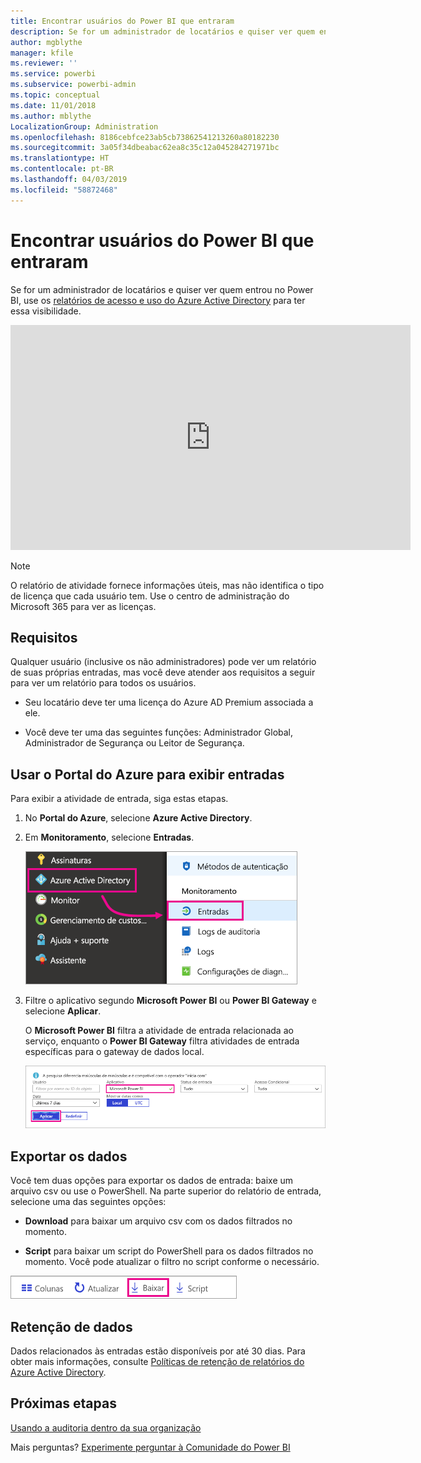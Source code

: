 ```yaml
---
title: Encontrar usuários do Power BI que entraram
description: Se for um administrador de locatários e quiser ver quem entrou no Power BI, você poderá usar os relatórios de acesso e uso do Azure Active Directory para ter essa visibilidade.
author: mgblythe
manager: kfile
ms.reviewer: ''
ms.service: powerbi
ms.subservice: powerbi-admin
ms.topic: conceptual
ms.date: 11/01/2018
ms.author: mblythe
LocalizationGroup: Administration
ms.openlocfilehash: 8186cebfce23ab5cb73862541213260a80182230
ms.sourcegitcommit: 3a05f34dbeabac62ea8c35c12a045284271971bc
ms.translationtype: HT
ms.contentlocale: pt-BR
ms.lasthandoff: 04/03/2019
ms.locfileid: "58872468"
---
```

# <a name="find-power-bi-users-that-have-signed-in"></a>Encontrar usuários do Power BI que entraram

Se for um administrador de locatários e quiser ver quem entrou no Power BI, use os [relatórios de acesso e uso do Azure Active Directory](/azure/active-directory/reports-monitoring/concept-sign-ins) para ter essa visibilidade.

<iframe width="640" height="360" src="https://www.youtube.com/embed/1AVgh9w9VM8?showinfo=0" frameborder="0" allowfullscreen></iframe>

> [!NOTE]
> O relatório de atividade fornece informações úteis, mas não identifica o tipo de licença que cada usuário tem. Use o centro de administração do Microsoft 365 para ver as licenças.

## <a name="requirements"></a>Requisitos

Qualquer usuário (inclusive os não administradores) pode ver um relatório de suas próprias entradas, mas você deve atender aos requisitos a seguir para ver um relatório para todos os usuários.

* Seu locatário deve ter uma licença do Azure AD Premium associada a ele.

* Você deve ter uma das seguintes funções: Administrador Global, Administrador de Segurança ou Leitor de Segurança.

## <a name="use-the-azure-portal-to-view-sign-ins"></a>Usar o Portal do Azure para exibir entradas

Para exibir a atividade de entrada, siga estas etapas.

1. No **Portal do Azure**, selecione **Azure Active Directory**.

1. Em **Monitoramento**, selecione **Entradas**.
   
    ![Entradas do Azure AD](media/service-admin-access-usage/azure-portal-sign-ins.png)

1. Filtre o aplicativo segundo **Microsoft Power BI** ou **Power BI Gateway** e selecione **Aplicar**.

    O **Microsoft Power BI** filtra a atividade de entrada relacionada ao serviço, enquanto o **Power BI Gateway** filtra atividades de entrada específicas para o gateway de dados local.
   
    ![Filtrar entradas](media/service-admin-access-usage/sign-in-filter.png)

## <a name="export-the-data"></a>Exportar os dados

Você tem duas opções para exportar os dados de entrada: baixe um arquivo csv ou use o PowerShell. Na parte superior do relatório de entrada, selecione uma das seguintes opções:

* **Download** para baixar um arquivo csv com os dados filtrados no momento.

* **Script** para baixar um script do PowerShell para os dados filtrados no momento. Você pode atualizar o filtro no script conforme o necessário.

![Baixar arquivo csv ou script](media/service-admin-access-usage/download-sign-in-data-csv.png)

## <a name="data-retention"></a>Retenção de dados

Dados relacionados às entradas estão disponíveis por até 30 dias. Para obter mais informações, consulte [Políticas de retenção de relatórios do Azure Active Directory](/azure/active-directory/reports-monitoring/reference-reports-data-retention).

## <a name="next-steps"></a>Próximas etapas

[Usando a auditoria dentro da sua organização](service-admin-auditing.md)

Mais perguntas? [Experimente perguntar à Comunidade do Power BI](https://community.powerbi.com/)


